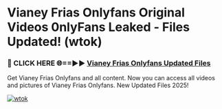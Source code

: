 # Vianey Frias Onlyfans Original Videos 0nlyFans Leaked - Files Updated! (wtok)

<h3>🔴 CLICK HERE 🌐==►► <a href="https://tinyurl.com/ehrbuxhb" rel="nofollow">Vianey Frias Onlyfans Updated Files</a></h3>

Get Vianey Frias Onlyfans and all content. Now you can access all videos and pictures of Vianey Frias Onlyfans. New Updated Files 2025!

[![wtok](https://i.imgur.com/lVYEuWS.gif)](https://tinyurl.com/ehrbuxhb)
